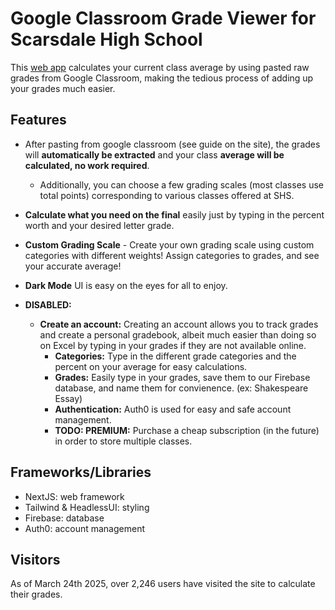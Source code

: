 # Google Classroom Grade Viewer for Scarsdale High School

This [web app](https://gradeviewer.staymindful.org) calculates your current class average by using pasted raw grades from Google Classroom, making the tedious process of adding up your grades much easier.

## Features

- After pasting from google classroom (see guide on the site), the grades will **automatically be extracted** and your class **average will be calculated, no work required**.
  - Additionally, you can choose a few grading scales (most classes use total points) corresponding to various classes offered at SHS.
- **Calculate what you need on the final** easily just by typing in the percent worth and your desired letter grade.
- **Custom Grading Scale** - Create your own grading scale using custom categories with different weights! Assign categories to grades, and see your accurate average!
- **Dark Mode** UI is easy on the eyes for all to enjoy.

- **DISABLED:**
  - **Create an account:** Creating an account allows you to track grades and create a personal gradebook, albeit much easier than doing so on Excel by typing in your grades if they are not available online.
    - **Categories:** Type in the different grade categories and the percent on your average for easy calculations.
    - **Grades:** Easily type in your grades, save them to our Firebase database, and name them for convienence. (ex: Shakespeare Essay)
    - **Authentication:** Auth0 is used for easy and safe account management.
    - **TODO: PREMIUM:** Purchase a cheap subscription (in the future) in order to store multiple classes.

## Frameworks/Libraries

- NextJS: web framework
- Tailwind & HeadlessUI: styling
- Firebase: database
- Auth0: account management

## Visitors

As of March 24th 2025, over 2,246 users have visited the site to calculate their grades.

